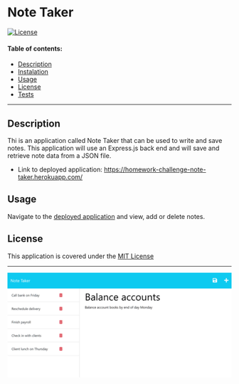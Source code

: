 # Note Taker
  [![License](https://img.shields.io/static/v1?label=License&message=MIT%20License&color=green)](LICENSE)

  #### Table of contents:
  - [Description](#description)
  - [Instalation](#installation)
  - [Usage](#usage)
  - [License](#license)
  - [Tests](#tests)
  ---
  ## Description
  Thi is an application called Note Taker that can be used to write and save notes. This application will use an Express.js back end and will save and retrieve note data from a JSON file.
  - Link to deployed application: https://homework-challenge-note-taker.herokuapp.com/

  ## Usage
  Navigate to the [deployed application](https://homework-challenge-note-taker.herokuapp.com/) and view, add or delete notes.

  ## License
  This application is covered under the [MIT License](LICENSE)

---
![Screenshot](./11-express-homework-demo-02.png)



